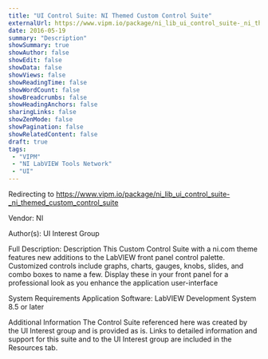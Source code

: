 ```yaml
---
title: "UI Control Suite: NI Themed Custom Control Suite"
externalUrl: https://www.vipm.io/package/ni_lib_ui_control_suite-_ni_themed_custom_control_suite
date: 2016-05-19
summary: "Description"
showSummary: true
showAuthor: false
showEdit: false
showData: false
showViews: false
showReadingTime: false
showWordCount: false
showBreadcrumbs: false
showHeadingAnchors: false
sharingLinks: false
showZenMode: false
showPagination: false
showRelatedContent: false
draft: true
tags:
 - "VIPM"
 - "NI LabVIEW Tools Network"
 - "UI"
---
```


Redirecting to https://www.vipm.io/package/ni_lib_ui_control_suite-_ni_themed_custom_control_suite

Vendor: NI

Author(s): UI Interest Group
 
Full Description:
Description
This Custom Control Suite with a ni.com theme features new additions to the LabVIEW front panel control palette. Customized controls include graphs, charts, gauges, knobs, slides, and combo boxes to name a few. Display these in your front panel for a professional look as you enhance the application user-interface

System Requirements
Application Software: LabVIEW Development System 8.5 or later

Additional Information
The Control Suite referenced here was created by the UI Interest group and is provided as is. Links to detailed information and support for this suite and to the UI Interest group are included in the Resources tab.